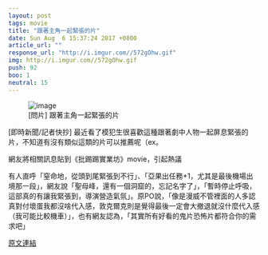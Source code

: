 ```yaml
---
layout: post
tags: movie
title: "跟著主角一起緊張的片"
date: Sun Aug  6 15:37:24 2017 +0800
article_url: ""
response_url: "http://i.imgur.com//572gOhw.gif"
img: http://i.imgur.com//572gOhw.gif
push: 92
boo: 1
neutral: 15
---
```


<figure>
<img src="http://i.imgur.com//572gOhw.gif" alt="image">
<figcaption>
[問片] 跟著主角一起緊張的片
</figcaption>
</figure>



[即時新聞/記者快抄] 最近看了模犯生很喜歡這種跟著劇中人物一起屏息緊張的片，不知道有沒有類似這類的片可以推薦呢（ex。

網友將相關訊息貼到《批踢踢實業坊》movie，引起熱議

有人直呼「窒命地，從頭到尾緊張到不行」、「亞果出任務+1，尤其是最後機場出境那一段」，網友說「聖母峰，還有一個洞窟的，忘記名字了」，「暫時停止呼吸，這部真的有讓我緊張到，導演營造氣氛」。原PO說，「像是漫威不管裡面的人多認真對付壞蛋我都沒啥代入感，敦克爾克則是覺得最後一定會大撤退就沒什麼代入感（我可能比較機車）」，也有網友認為，「其實所有好看的鬼片恐怖片都符合你的需求吧」

<a href = "https://www.ptt.cc/bbs/movie/M.1502005047.A.577.html">原文連結</a>


